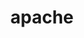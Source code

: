 ---
image:
  featured: 'true'
  path: /assets/images/projects/apache-bigtop.png
permalink: /engineering/projects/apache/
project_maintainers: ''
project_stats: sub-projects
sub_projects:
- image: /assets/images/projects/apache-ambari.png
  project_email: ''
  project_link_name: apache-ambari
  project_maintainers: ''
  project_name: Apache Ambari
  project_patches_url: ''
  project_scm_url: ''
  project_stats: 'false'
  project_url: https://ambari.apache.org/
- image: /assets/images/projects/apache-spark.png
  project_email: ''
  project_link_name: apache-spark
  project_maintainers: ''
  project_name: Apache Spark
  project_patches_url: ''
  project_scm_url: ''
  project_stats: 'false'
  project_url: https://spark.apache.org/
- image: /assets/images/projects/apache-bigtop.png
  project_email: ''
  project_link_name: apache-bigtop
  project_maintainers: ''
  project_name: Apache Bigtop
  project_patches_url: ''
  project_scm_url: ''
  project_stats: 'false'
  project_url: https://www.opencompute.org/
title: apache
---